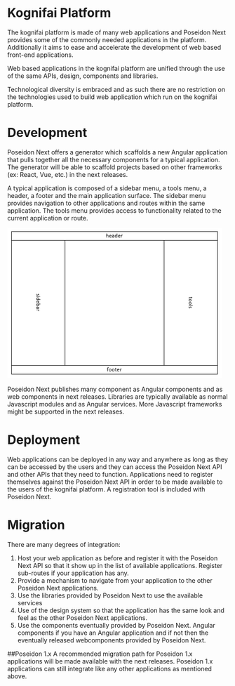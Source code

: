 # Kognifai Platform
The kognifai platform is made of many web applications and Poseidon Next provides some of the commonly needed applications in the platform. Additionally it aims to ease and accelerate the development of web based front-end applications.

Web based applications in the kognifai platform are unified through the use of the same APIs, design, components and libraries.

Technological diversity is embraced and as such there are no restriction on the technologies used to build web application which run on the kognifai platform.

# Development
Poseidon Next offers a generator which scaffolds a new Angular application that pulls together all the necessary components for a typical application. The generator will be able to scaffold projects based on other frameworks (ex: React, Vue, etc.) in the next releases.

A typical  application is composed of a sidebar menu, a tools menu, a header, a footer and the main application surface. The sidebar menu provides navigation to other applications and routes within the same application. The tools menu provides access to functionality related to the current application or route.

![appstructure.PNG](.attachments/appstructure-8c7c0cfe-dd86-4179-ad09-4c38e1012cbd.PNG)

Poseidon Next publishes many component as Angular components and as web components in next releases. Libraries are typically available as normal Javascript modules and as Angular services. More Javascript frameworks might be supported in the next releases.

# Deployment
Web applications can be deployed in any way and anywhere as long as they can be accessed by the users and they can access the Poseidon Next API and other APIs that they need to function. Applications need to register themselves against the Poseidon Next API in order to be made available to the users of the kognifai platform. A registration tool is included with Poseidon Next.

# Migration
There are many degrees of integration:
1. Host your web application as before and register it with the Poseidon Next API so that it show up in the list of available applications. Register sub-routes if your application has any.
2. Provide a mechanism to navigate from your application to the other Poseidon Next applications.
3. Use the libraries provided by Poseidon Next to use the available services
4. Use of the design system so that the application has the same look and feel as the other Poseidon Next applications.
5. Use the components eventually provided by Poseidon Next. Angular components if you have an Angular application and if not then the eventually released webcomponents provided by Poseidon Next.

##Poseidon 1.x
A recommended migration path for Poseidon 1.x applications will be made available with the next releases. Poseidon 1.x applications can still integrate like any other applications as mentioned above.

